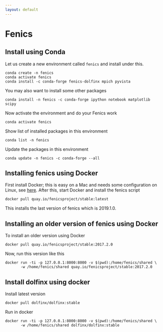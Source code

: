 ```yaml
---
layout: default
---
```


# Fenics

## Install using Conda

Let us create a new environment called `fenics` and install under this.

```shell
conda create -n fenics
conda activate fenics
conda install -c conda-forge fenics-dolfinx mpich pyvista
```

You may also want to install some other packages

```shell
conda install -n fenics -c conda-forge ipython notebook matplotlib scipy
```

Now activate the environment and do your Fenics work

```shell
conda activate fenics
```

Show list of installed packages in this environment

```shell
conda list -n fenics
```

Update the packages in this environment

```shell
conda update -n fenics -c conda-forge --all
```

## Installing fenics using Docker

First install Docker; this is easy on a Mac and needs some configuration on Linux, see [here](comp/docker.html). After this, start Docker and install the fenics script

```shell
docker pull quay.io/fenicsproject/stable:latest
```

This installs the last version of fenics which is 2019.1.0.

## Installing an older version of fenics using Docker

To install an older version using Docker

```shell
docker pull quay.io/fenicsproject/stable:2017.2.0
```

Now, run this version like this

```shell
docker run -ti -p 127.0.0.1:8000:8000 -v $(pwd):/home/fenics/shared \
       -w /home/fenics/shared quay.io/fenicsproject/stable:2017.2.0
```

## Install dolfinx using docker

Install latest version

```shell
docker pull dolfinx/dolfinx:stable
```

Run in docker

```shell
docker run -ti -p 127.0.0.1:8000:8000 -v $(pwd):/home/fenics/shared \
       -w /home/fenics/shared dolfinx/dolfinx:stable
```
